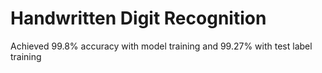 # Handwritten Digit Recognition
 
Achieved 99.8% accuracy with model training and 99.27% with test label training
